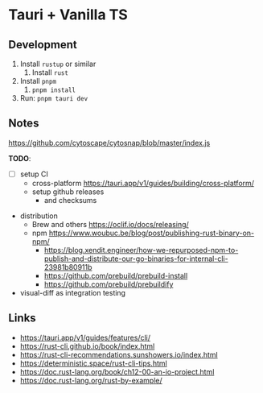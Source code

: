 # Tauri + Vanilla TS

## Development

1. Install `rustup` or similar
   1. Install `rust`
2. Install `pnpm`
   1. `pnpm install`
3. Run: `pnpm tauri dev`

## Notes

https://github.com/cytoscape/cytosnap/blob/master/index.js

**TODO**:

- [ ] setup CI
  - cross-platform https://tauri.app/v1/guides/building/cross-platform/
  - setup github releases
    - and checksums
- distribution
  - Brew and others https://oclif.io/docs/releasing/
  - npm https://www.woubuc.be/blog/post/publishing-rust-binary-on-npm/
    - https://blog.xendit.engineer/how-we-repurposed-npm-to-publish-and-distribute-our-go-binaries-for-internal-cli-23981b80911b
    - https://github.com/prebuild/prebuild-install
    - https://github.com/prebuild/prebuildify
- visual-diff as integration testing

## Links

- https://tauri.app/v1/guides/features/cli/
- https://rust-cli.github.io/book/index.html
- https://rust-cli-recommendations.sunshowers.io/index.html
- https://deterministic.space/rust-cli-tips.html
- https://doc.rust-lang.org/book/ch12-00-an-io-project.html
- https://doc.rust-lang.org/rust-by-example/
